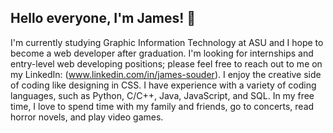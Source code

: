 ## Hello everyone, I'm James! 👋
I'm currently studying Graphic Information Technology at ASU and I hope to become a web developer after graduation. I'm looking for internships and entry-level web developing positions; please feel free to reach out to me on my LinkedIn: (www.linkedin.com/in/james-souder).  I enjoy the creative side of coding like designing in CSS. I have experience with a variety of coding languages, such as Python, C/C++, Java, JavaScript, and SQL. In my free time, I love to spend time with my family and friends, go to concerts, read horror novels, and play video games. 

<!--
**ImJames1/ImJames1** is a ✨ _special_ ✨ repository because its `README.md` (this file) appears on your GitHub profile.

Here are some ideas to get you started:

- 🔭 I’m currently working on ...
- 🌱 I’m currently learning ...
- 👯 I’m looking to collaborate on ...
- 🤔 I’m looking for help with ...
- 💬 Ask me about ...
- 📫 How to reach me: ...
- 😄 Pronouns: ...
- ⚡ Fun fact: ...
-->
